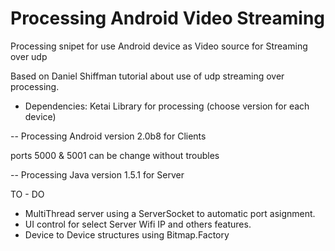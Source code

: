 Processing Android Video Streaming
==================================

Processing snipet for use Android device as Video source for Streaming over udp

Based on Daniel Shiffman tutorial about use of udp streaming over processing.

* Dependencies: Ketai Library for processing (choose version for each device)

-- Processing Android version 2.0b8 for Clients

ports 5000 & 5001 can be change without troubles

-- Processing Java version 1.5.1 for Server

TO - DO

- MultiThread server using a ServerSocket to automatic port asignment.
- UI control for select Server Wifi IP and others features.
- Device to Device structures using Bitmap.Factory
